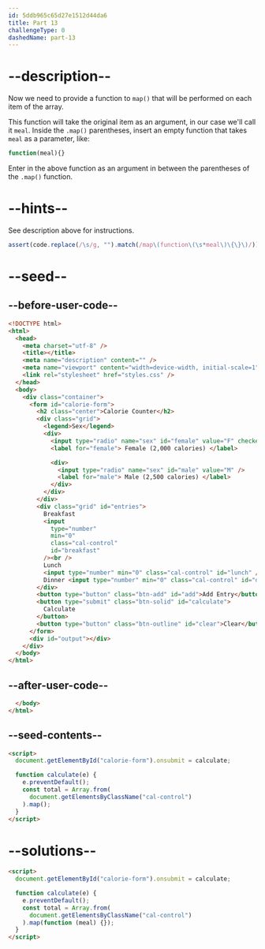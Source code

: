 ```yaml
---
id: 5ddb965c65d27e1512d44da6
title: Part 13
challengeType: 0
dashedName: part-13
---
```


# --description--

Now we need to provide a function to `map()` that will be performed on each item of the array.

This function will take the original item as an argument, in our case we'll call it `meal`. Inside the `.map()` parentheses, insert an empty function that takes `meal` as a parameter, like:

```js
function(meal){}
```

Enter in the above function as an argument in between the parentheses of the `.map()` function.

# --hints--

See description above for instructions.

```js
assert(code.replace(/\s/g, "").match(/map\(function\(\s*meal\)\{\}\)/));
```

# --seed--

## --before-user-code--

```html
<!DOCTYPE html>
<html>
  <head>
    <meta charset="utf-8" />
    <title></title>
    <meta name="description" content="" />
    <meta name="viewport" content="width=device-width, initial-scale=1" />
    <link rel="stylesheet" href="styles.css" />
  </head>
  <body>
    <div class="container">
      <form id="calorie-form">
        <h2 class="center">Calorie Counter</h2>
        <div class="grid">
          <legend>Sex</legend>
          <div>
            <input type="radio" name="sex" id="female" value="F" checked />
            <label for="female"> Female (2,000 calories) </label>

            <div>
              <input type="radio" name="sex" id="male" value="M" />
              <label for="male"> Male (2,500 calories) </label>
            </div>
          </div>
        </div>
        <div class="grid" id="entries">
          Breakfast
          <input
            type="number"
            min="0"
            class="cal-control"
            id="breakfast"
          /><br />
          Lunch
          <input type="number" min="0" class="cal-control" id="lunch" /><br />
          Dinner <input type="number" min="0" class="cal-control" id="dinner" />
        </div>
        <button type="button" class="btn-add" id="add">Add Entry</button>
        <button type="submit" class="btn-solid" id="calculate">
          Calculate
        </button>
        <button type="button" class="btn-outline" id="clear">Clear</button>
      </form>
      <div id="output"></div>
    </div>
  </body>
</html>
```

## --after-user-code--

```html
  </body>
</html>
```

## --seed-contents--

```html
<script>
  document.getElementById("calorie-form").onsubmit = calculate;

  function calculate(e) {
    e.preventDefault();
    const total = Array.from(
      document.getElementsByClassName("cal-control")
    ).map();
  }
</script>
```

# --solutions--

```html
<script>
  document.getElementById("calorie-form").onsubmit = calculate;

  function calculate(e) {
    e.preventDefault();
    const total = Array.from(
      document.getElementsByClassName("cal-control")
    ).map(function (meal) {});
  }
</script>
```
